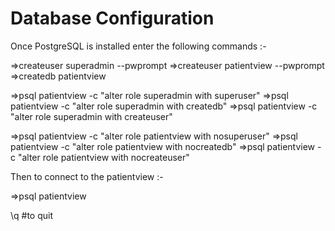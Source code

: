 Database Configuration
======================

Once PostgreSQL is installed enter the following commands :-

  =>createuser superadmin --pwprompt
  =>createuser patientview --pwprompt
  =>createdb patientview

  =>psql patientview -c "alter role superadmin with superuser" 
  =>psql patientview -c "alter role superadmin with createdb" 
  =>psql patientview -c "alter role superadmin with createuser" 

  =>psql patientview -c "alter role patientview with nosuperuser" 
  =>psql patientview -c "alter role patientview with nocreatedb" 
  =>psql patientview -c "alter role patientview with nocreateuser" 


Then to connect to the patientview :-

  =>psql patientview

\q  #to quit
